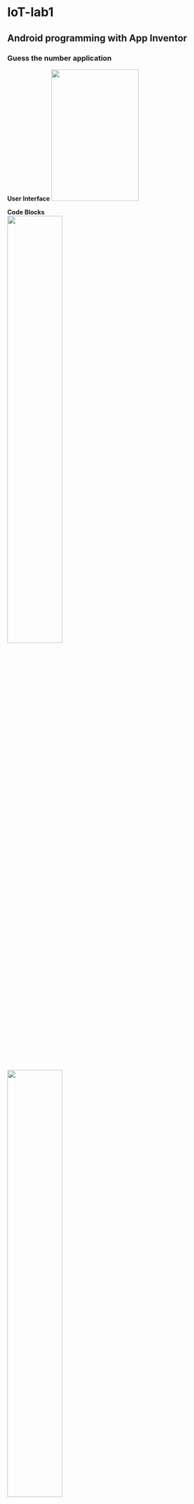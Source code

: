 # IoT-lab1
## Android programming with App Inventor

### Guess the number application   
**User Interface**
<img src="https://i.imgur.com/L4ZcTQT.png" width=200 height=300 />

**Code Blocks**   
<img src="https://i.imgur.com/DEE7MtS.png" width=50% height=50% />   
<img src="https://i.imgur.com/rVt7fPg.png" width=50% height=50% />

### Http post application   
> When user clicks the button “Send Request”, the app will send an Http Post request to a remote server in a specific location   
**User Interface**   
<img src="https://i.imgur.com/M3Y9S2X.png" width=200 height=300 />   
**Code Blocks**   
<img src="https://i.imgur.com/nuaYT1c.png" width=50% height=50% />



